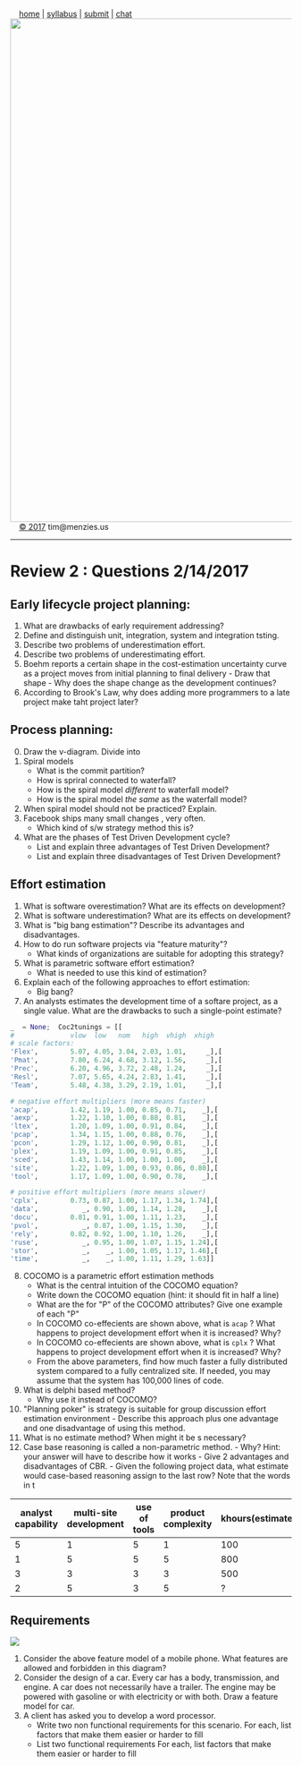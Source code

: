 &nbsp;&nbsp;&nbsp;&nbsp;[home](http://tiny.cc/se17) | 
[syllabus](https://github.com/txt/se17/blob/master/doc/syllabus.md) | 
[submit](http://tiny.cc/se17give) |
[chat](https://se17.slack.com/)  
[<img width=900 src="https://raw.githubusercontent.com/txt/se17/master/img/se17.png">](http://tiny.cc/se17)   <br>
&nbsp;&nbsp;&nbsp;&nbsp;[&copy; 2017](https://github.com/txt/se17/blob/master/LICENSE.md) tim&commat;menzies.us<br>

_______

# Review 2 : Questions 2/14/2017

## Early lifecycle project planning:


1.    What are drawbacks of early requirement addressing?
2.    Define and distinguish unit, integration, system and integration tsting.
3.    Describe two problems of underestimation effort.
4.    Describe two problems of underestimating effort.
5.    Boehm reports a certain shape in the cost-estimation uncertainty curve as a project moves from initial planning to final delivery
    - Draw that shape
     - Why does the  shape change as the development continues?
6. According to Brook's Law, why does adding   more programmers to a late project make taht project later?

## Process planning:

0.    Draw the v-diagram. Divide into 
1.    Spiral models
       - What is the commit partition?
       - How is spriral connected to waterfall?
      - How is the spiral model _different_ to waterfall model?
      - How is the spiral model _the same_ as the waterfall model?
2.    When spiral model should not be practiced? Explain.
3.    Facebook ships many small  changes , very often.
      -  Which kind of s/w strategy method this is? 
4.    What are the phases of Test Driven Development cycle?
      -  List and explain three advantages of Test Driven Development?
      -  List and explain three disadvantages of Test Driven Development?

## Effort estimation

1. What is software overestimation? What are its effects on development?
2. What is software underestimation? What are its effects on development?
3. What is "big bang estimation"? Describe its advantages and disadvantages.
4. How to do run software projects via "feature maturity"?
     - What kinds of organizations are suitable for adopting this strategy?
5. What is parametric software effort estimation?
    - What is needed to use this kind of estimation?
6. Explain each of the following approaches to effort estimation:
     - Big bang?
7. An analysts estimates the development time of a softare project, as a single value. What are the drawbacks to such a single-point estimate?

```python 
_  = None;  Coc2tunings = [[
#              vlow  low   nom   high  vhigh  xhigh   
# scale factors:
'Flex',        5.07, 4.05, 3.04, 2.03, 1.01,     _],[
'Pmat',        7.80, 6.24, 4.68, 3.12, 1.56,     _],[
'Prec',        6.20, 4.96, 3.72, 2.48, 1.24,     _],[
'Resl',        7.07, 5.65, 4.24, 2.83, 1.41,     _],[
'Team',        5.48, 4.38, 3.29, 2.19, 1.01,     _],[

# negative effort multipliers (more means faster)        
'acap',        1.42, 1.19, 1.00, 0.85, 0.71,    _],[
'aexp',        1.22, 1.10, 1.00, 0.88, 0.81,    _],[
'ltex',        1.20, 1.09, 1.00, 0.91, 0.84,    _],[
'pcap',        1.34, 1.15, 1.00, 0.88, 0.76,    _],[ 
'pcon',        1.29, 1.12, 1.00, 0.90, 0.81,    _],[
'plex',        1.19, 1.09, 1.00, 0.91, 0.85,    _],[
'sced',        1.43, 1.14, 1.00, 1.00, 1.00,    _],[ 
'site',        1.22, 1.09, 1.00, 0.93, 0.86, 0.80],[
'tool',        1.17, 1.09, 1.00, 0.90, 0.78,    _],[

# positive effort multipliers (more means slower)
'cplx',        0.73, 0.87, 1.00, 1.17, 1.34, 1.74],[
'data',           _, 0.90, 1.00, 1.14, 1.28,    _],[
'docu',        0.81, 0.91, 1.00, 1.11, 1.23,    _],[
'pvol',           _, 0.87, 1.00, 1.15, 1.30,    _],[
'rely',        0.82, 0.92, 1.00, 1.10, 1.26,    _],[
'ruse',           _, 0.95, 1.00, 1.07, 1.15, 1.24],[ 
'stor',           _,    _, 1.00, 1.05, 1.17, 1.46],[
'time',           _,    _, 1.00, 1.11, 1.29, 1.63]]
```

8. COCOMO is a parametric effort estimation methods
      - What is the central intuition of the COCOMO equation?
      - Write down the COCOMO equation (hint: it should fit in half a line)
      - What are the for "P" of the COCOMO attributes? Give one example of each "P"
      - In COCOMO co-effecients are shown above, what is `acap` ? What happens to project development effort when it is increased? Why?
      - In COCOMO co-effecients are shown above, what is `cplx` ? What happens to project development effort when it is increased? Why?
      - From the above parameters, find how much faster a fully distributed system compared to a fully
centralized site. If needed, you may assume that the system has 100,000 lines of code.
9.    What is delphi based method? 
       - Why use it instead of COCOMO?
10.    "Planning poker" is  strategy is suitable for group discussion effort estimation environment
      -  Describe this approach plus one advantage and one disadvantage of using this method.
11.    What is no estimate method? When might it be s necessary? 
12.    Case base reasoning is called a non-parametric method.
      - Why? Hint: your answer will have to describe how it works
      - Give  2 advantages and disadvantages of CBR.
      - Given the following project data, what estimate would case-based reasoning assign to the last row? Note that the words
        in t

|analyst capability|multi-site development |use of tools| product complexity| khours(estimate)|
|--|-|-|--|---|
|5   | 1|    5   | 1|    100|
|1   | 5 |   5  |  5 |   800|
|3  |  3  |  3 |   3  |  500|
|2 |   5   | 3|    5   | ?|

## Requirements

![](http://www.isa.us.es/sites/www.isa.us.es.featuremodelanalysis/files/images/MobilePhone.png)

1.   Consider the above feature model of a mobile phone. What features are allowed and forbidden in this diagram?
2.   Consider the design of a car. Every car has a body, transmission, and engine. 
     A car does not necessarily have a trailer. The engine may be powered with gasoline or with electricity or with both. Draw a feature model for car.
2.   A client has asked you to develop a word processor. 
     - Write two non functional requirements for this scenario.
       For each, list factors that make them easier or harder to fill
     - List two functional requirements
       For each, list factors that make them easier or harder to fill

